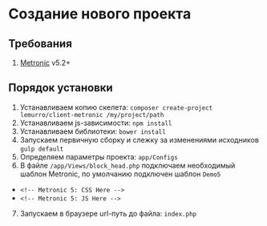 # Создание нового проекта

## Требования
1. [Metronic](http://keenthemes.com/metronic/) v5.2+

## Порядок установки
1. Устанавливаем копию скелета: `composer create-project lemurro/client-metronic /my/project/path`
2. Устанавливаем js-зависимости: `npm install`
3. Устанавливаем библиотеки: `bower install`
4. Запускаем первичную сборку и слежку за изменениями исходников `gulp default`
5. Определяем параметры проекта: `app/Configs`
6. В файле `/app/Views/block_head.php` подключаем необходимый шаблон Metronic, по умолчанию подключен шаблон `Demo5`
  - `<!-- Metronic 5: CSS Here -->`
  - `<!-- Metronic 5: JS Here -->`
7. Запускаем в браузере url-путь до файла: `index.php`